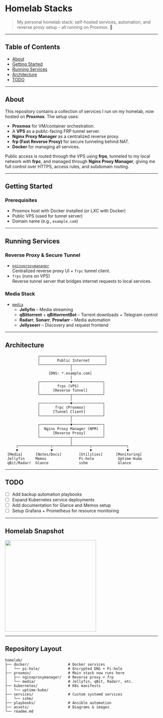 # Homelab Stacks

> My personal homelab stack: self-hosted services, automation, and reverse proxy setup – all running on Proxmox. 🦉

---

## Table of Contents

- [About](#about)
- [Getting Started](#getting_started)
- [Running Services](#running_services)
- [Architecture](#architecture)
- [TODO](#todo)

---

## About <a name = "about"></a>

This repository contains a collection of services I run on my homelab, now hosted on **Proxmox**. The setup uses:

- **Proxmox** for VM/container orchestration.
- A **VPS** as a public-facing FRP tunnel server.
- **Nginx Proxy Manager** as a centralized reverse proxy.
- **frp (Fast Reverse Proxy)** for secure tunneling behind NAT.
- **Docker** for managing all services.

Public access is routed through the VPS using **frps**, tunneled to my local network with **frpc**, and managed through **Nginx Proxy Manager**, giving me full control over HTTPS, access rules, and subdomain routing.

---

## Getting Started <a name = "getting_started"></a>

### Prerequisites

- Proxmox host with Docker installed (or LXC with Docker)
- Public VPS (used for tunnel server)
- Domain name (e.g., `example.com`)

---

## Running Services <a name = "running_services"></a>

### Reverse Proxy & Secure Tunnel

- [`nginxproxymanager`](proxmox/nginxproxymanager)  
  Centralized reverse proxy UI + `frpc` tunnel client.
- `frps` (runs on VPS)  
  Reverse tunnel server that bridges internet requests to local services.

### Media Stack

- [`media`](proxmox/media)
  - **Jellyfin** – Media streaming
  - **qBittorrent** + **qBittorrentBot** – Torrent downloads + Telegram control
  - **Radarr**, **Sonarr**, **Prowlarr** – Media automation
  - **Jellyseerr** – Discovery and request frontend


---

## Architecture <a name="architecture"></a>

```text
               ┌──────────────────────────────┐
               │        Public Internet       │
               └──────────────┬───────────────┘
                              │
                    [DNS: *.example.com]
                              │
               ┌──────────────▼──────────────┐
               │        frps (VPS)           │
               │      [Reverse Tunnel]       │
               └──────────────┬──────────────┘
                              │
               ┌──────────────▼──────────────┐
               │       frpc (Proxmox)        │
               │      [Tunnel Client]        │
               └──────────────┬──────────────┘
                              │
               ┌──────────────▼──────────────┐
               │  Nginx Proxy Manager (NPM)  │
               │      [Reverse Proxy]        │
               └──────────────┬──────────────┘
                              │
     ┌───────────────┬────────┴────────┬────────────────┐
     ▼               ▼                 ▼                ▼
 [Media]      [Notes/Docs]        [Utilities]      [Monitoring]
 Jellyfin     Memos               Pi-hole           Uptime-Kuma
 qBit/Radarr  Glance              sshm              Glance
````

---

## TODO <a name = "todo"></a>

* [ ] Add backup automation playbooks
* [ ] Expand Kubernetes service deployments
* [ ] Add documentation for Glance and Memos setup
* [ ] Setup Grafana + Prometheus for resource monitoring

---

## Homelab Snapshot

<img src="assets/homelab.jpg" width="300" height="300">

---

## Repository Layout

```
homelab/
├── docker/                  # Docker services
│   └── pi-hole/             # Encrypted DNS + Pi-hole
├── proxmox/                 # Main stack now runs here
│   ├── nginxproxymanager/   # Reverse proxy + frp
│   └── media/               # Jellyfin, qBit, Radarr, etc.
├── kubernetes/              # K8s manifests
│   └── uptime-kube/
├── services/                # Custom systemd services
│   └── sshm/
├── playbooks/               # Ansible automation
├── assets/                  # Diagrams & images
└── readme.md
```
